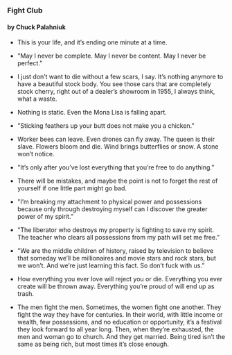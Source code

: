 ### Fight Club 
#### by Chuck Palahniuk

- This is your life, and it’s ending one minute at a time.

- "May I never be complete. May I never be content. May I never be perfect."

- I just don’t want to die without a few scars, I say. It’s nothing anymore to have a beautiful stock body. You see those cars that are completely stock cherry, right out of a dealer’s showroom in 1955, I always think, what a waste.

- Nothing is static. Even the Mona Lisa is falling apart.

- "Sticking feathers up your butt does not make you a chicken.”

- Worker bees can leave. Even drones can fly away. The queen is their slave. Flowers bloom and die. Wind brings butterflies or snow. A stone won’t notice.

- "It’s only after you’ve lost everything that you’re free to do anything.”

- There will be mistakes, and maybe the point is not to forget the rest of yourself if one little part might go bad.

- "I’m breaking my attachment to physical power and possessions because only through destroying myself can I discover the greater power of my spirit.”

- "The liberator who destroys my property is fighting to save my spirit. The teacher who clears all possessions from my path will set me free.”

- "We are the middle children of history, raised by television to believe that someday we’ll be millionaires and movie stars and rock stars, but we won’t. And we’re just learning this fact. So don’t fuck with us.”

- How everything you ever love will reject you or die. Everything you ever create will be thrown away. Everything you’re proud of will end up as trash.

- The men fight the men. Sometimes, the women fight one another. They fight the way they have for centuries. In their world, with little income or wealth, few possessions, and no education or opportunity, it’s a festival they look forward to all year long. Then, when they’re exhausted, the men and woman go to church. And they get married. Being tired isn’t the same as being rich, but most times it’s close enough.

